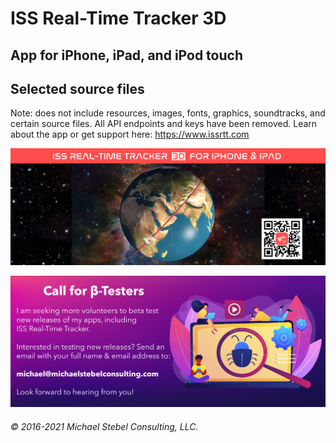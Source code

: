 #  ISS Real-Time Tracker 3D

## App for iPhone, iPad, and iPod touch
## Selected source files

Note: does not include resources, images, fonts, graphics, soundtracks, and certain source files. All API endpoints and keys have been removed.
Learn about the app or get support here: https://www.issrtt.com 

![banner](https://github.com/MDStebel/ISSRTT-Source-Public/blob/master/ISSRTT%20FB%20Cover%20Banner-4.png)

![banner](https://github.com/MDStebel/ISSRTT-Source-Public/blob/master/Call%20for%20Beta%20Testers.png)

###### © 2016-2021 Michael Stebel Consulting, LLC.

